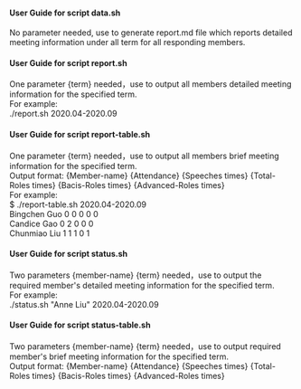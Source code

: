 #### User Guide for script data.sh
No parameter needed, use to generate report.md file which reports detailed meeting information under all term for all responding members.  

#### User Guide for script report.sh
One parameter {term} needed，use to output all members detailed meeting information for the specified term.  
For example:  
./report.sh 2020.04-2020.09  

#### User Guide for script report-table.sh
One parameter {term} needed，use to output all members brief meeting information for the specified term.  
Output format:  {Member-name} {Attendance} {Speeches times} {Total-Roles times} {Bacis-Roles times} {Advanced-Roles times}  
For example:  
$ ./report-table.sh 2020.04-2020.09  
Bingchen Guo 0 0 0 0 0  
Candice Gao 0 2 0 0 0  
Chunmiao Liu 1 1 1 0 1  

#### User Guide for script status.sh
Two parameters {member-name} {term} needed，use to output the required member's detailed meeting information for the specified term.  
For example:  
 ./status.sh "Anne Liu" 2020.04-2020.09  
 
#### User Guide for script status-table.sh
Two parameters {member-name} {term} needed，use to output required member's brief meeting information for the specified term.   
Output format:  {Member-name} {Attendance} {Speeches times} {Total-Roles times} {Bacis-Roles times} {Advanced-Roles times}  
